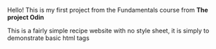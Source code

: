 Hello! This is my first project from the Fundamentals course from **The project Odin**

This is a fairly simple recipe website with no style sheet, it is simply to demonstrate basic html tags